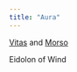 ```yaml
---
title: "Aura"
---
```


[Vitas](Religions/Gods/Vitas.md) and [Morso](Religions/Gods/Morso.md)

Eidolon of Wind